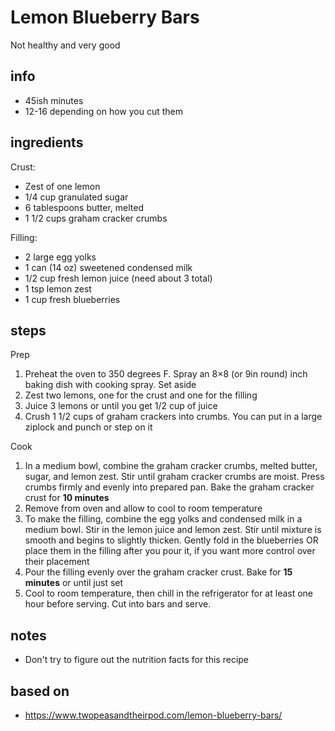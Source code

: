 # Lemon Blueberry Bars

Not healthy and very good

## info

* 45ish minutes
* 12-16 depending on how you cut them

## ingredients

Crust:

* Zest of one lemon
* 1/4 cup granulated sugar
* 6 tablespoons butter, melted
* 1 1/2 cups graham cracker crumbs

Filling:

* 2 large egg yolks
* 1 can (14 oz) sweetened condensed milk
* 1/2 cup fresh lemon juice (need about 3 total)
* 1 tsp lemon zest
* 1 cup fresh blueberries

## steps

Prep

1. Preheat the oven to 350 degrees F. Spray an 8×8 (or 9in round) inch baking dish with cooking spray. Set aside
2. Zest two lemons, one for the crust and one for the filling
3. Juice 3 lemons or until you get 1/2 cup of juice
4. Crush 1 1/2 cups of graham crackers into crumbs. You can put in a large ziplock and punch or step on it

Cook

1. In a medium bowl, combine the graham cracker crumbs, melted butter, sugar, and lemon zest. Stir until graham cracker crumbs are moist. Press crumbs firmly and evenly into prepared pan. Bake the graham cracker crust for **10 minutes**
2. Remove from oven and allow to cool to room temperature
3. To make the filling, combine the egg yolks and condensed milk in a medium bowl. Stir in the lemon juice and lemon zest. Stir until mixture is smooth and begins to slightly thicken. Gently fold in the blueberries OR place them in the filling after you pour it, if you want more control over their placement
4. Pour the filling evenly over the graham cracker crust. Bake for **15 minutes** or until just set
5. Cool to room temperature, then chill in the refrigerator for at least one hour before serving. Cut into bars and serve.

## notes

* Don't try to figure out the nutrition facts for this recipe

## based on

* https://www.twopeasandtheirpod.com/lemon-blueberry-bars/
